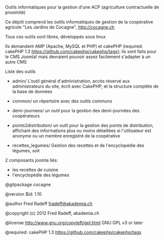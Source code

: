Outils informatiques pour la gestion d'une ACP (agriculture contractuelle de proximité) 

Ce dépôt comprend les outils informatiques de gestion de la coopérative agricole 
"Les Jardins de Cocagne", http://cocagne.ch

Tous ces outils sont libres, développés sous linux

Ils demandent AMP (Apache, MySQL et PHP) et cakePHP (required: cakePHP 1.3 https://github.com/cakephp/cakephp/tags); ils sont faits pour le CMS Joomla! mais devraient pouvoir assez facilement s'adapter à un autre CMS

Liste des outils

- admin/
L'outil général d'administration, accès réservé aux administrateurs du site, écrit avec CakePHP, et la structure complète de la base de données

- common/
un répertoire avec des outils communs

- demi-journees/
un outil pour la gestion des demi-journées des coopérateurs

- points2distribution/
un outil pour la gestion des points de distribution, affichant des informations plus ou moins détaillées si l'utilisateur est anonyme ou un membre enregistré de la coopérative

- recettes_legumes/
Gestion des recettes et de l'encyclopédie des légumes, soit

2 composants joomla liés:  
- les recettes de cuisine
- l'encyclopédie des légumes


@gitpackage cocagne

@version $Id: 1.10

@author Fred Radeff fradeff@akademia.ch

@copyright (c) 2012 Fred Radeff, akademia.ch

@license http://www.gnu.org/copyleft/gpl.html GNU GPL v3 or later

@required: cakePHP 1.3 https://github.com/cakephp/cakephp/tags